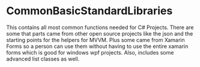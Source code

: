 # CommonBasicStandardLibraries
This contains all most common functions needed for C# Projects.
There are some that parts came from other open source projects like the json and the starting points for the helpers for MVVM.
Plus some came from Xamarin Forms so a person can use them without having to use the entire xamarin forms which is good for windows wpf
projects.  Also, includes some advanced list classes as well.
